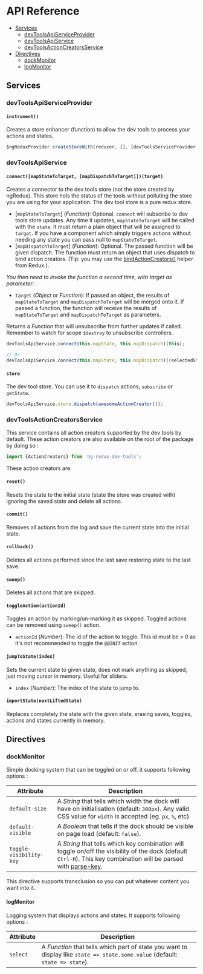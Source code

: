 API Reference
=============

- [Services](#services)
  - [devToolsApiServiceProvider](#devtoolsapiserviceprovider)
  - [devToolsApiService](#devtoolsapiservice)
  - [devToolsActionCreatorsService](#devtoolsactioncreatorsservice)
- [Directives](#directives)
  - [dockMonitor](#dockmonitor)
  - [logMonitor](#logmonitor)

## Services

### devToolsApiServiceProvider

#### `instrument()`

Creates a store enhancer (function) to allow the dev tools to process your actions and states.

```js
$ngReduxProvider.createStoreWith(reducer, [], [devToolsServiceProvider.instrument()]);
```

### devToolsApiService

#### `connect([mapStateToTarget, [mapDispatchToTarget]])(target)`

Creates a connector to the dev tools store (not the store created by ngRedux). This store hols the status of the tools without polluting the store you are using for your application. The dev tool store is a pure redux store. 

- [`mapStateToTarget`] \(*Function*): Optional. `connect` will subscribe to dev tools store updates. Any time it updates, `mapStateToTarget` will be called with the `state`. It must return a plain object that will be assigned to `target`. If you have a component which simply triggers actions without needing any state you can pass null to `mapStateToTarget`.
- [`mapDispatchToTarget`] \(*Function*): Optional. The passed function will be given dispatch. The function must return an object that uses dispatch to bind action creators. (Tip: you may use the [bindActionCreators()](http://rackt.org/redux/docs/api/bindActionCreators.html) helper from Redux.).

*You then need to invoke the function a second time, with target as parameter:*

- `target` (*Object* or *Function*): If passed an object, the results of `mapStateToTarget` and `mapDispatchToTarget` will be merged onto it. If passed a function, the function will receive the results of `mapStateToTarget` and `mapDispatchToTarget` as parameters.

Returns a *Function* that will unsubscribe from further updates if called. Remember to watch for scope `$destroy` to unsubscribe controllers.

```js
devToolsApiService.connect(this.mapState, this.mapDispatch)(this);

// Or
devToolsApiService.connect(this.mapState, this.mapDispatch)((selectedState, actions) => {/* ... */});
```

#### `store`

The dev tool store. You can use it to `dispatch` actions, `subscribe` or `getState`.

```js
devToolsApiService.store.dispatch(awesomeActionCreator());
```

### devToolsActionCreatorsService

This service contains all action creators supported by the dev tools by default. These action creators are also available on the root of the package by doing so :

```js
import {ActionCreators} from 'ng-redux-dev-tools';
```

These action creators are:

#### `reset()`

Resets the state to the initial state (state the store was created with) ignoring the saved state and delete all actions.

#### `commit()`

Removes all actions from the log and save the current state into the initial state.

#### `rollback()`

Deletes all actions performed since the last save restoring state to the last save.

#### `sweep()`

Deletes all actions that are skipped.

#### `toggleAction(actionId)`

Toggles an action by marking/un-marking it as skipped. Toggled actions can be removed using `sweep()` action.
- `actionId` (*Number*): The id of the action to toggle. This id must be > 0 as it's not recommended to toggle the `@@INIT` action.

#### `jumpToState(index)`

Sets the current state to given state, does not mark anything as skipped, just moving cursor in memory. Useful for sliders.
- `index` (*Number*): The index of the state to jump to.

#### `importState(nextLiftedState)`

Replaces completely the state with the given state, erasing saves, toggles, actions and states currently in memory.

## Directives

### dockMonitor

Simple docking system that can be toggled on or off. it supports following options :

Attribute               | Description
-------------           | -------------
`default-size`          | A *String* that tells which width the dock will have on initialisation (default: `300px`). Any valid CSS value for `width` is accepted (eg. `px`, `%`, etc)
`default-visible`       | A *Boolean* that tells if the dock should be visible on page load (default: `false`).
`toggle-visibility-key` | A *String* that tells which key combination will toggle on/off the visibility of the dock (default `Ctrl-H`). This key combination will be parsed with [parse-key](https://github.com/thlorenz/parse-key).

This directive supports transclusion so you can put whatever content you want into it.

#### logMonitor

Logging system that displays actions and states. It supports following options :

Attribute               | Description
-------------           | -------------
`select`                | A *Function* that tells which part of state you want to display like `state => state.some.value` (default: `state => state`).
